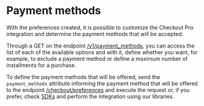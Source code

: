 # Payment methods
 
With the preferences created, it is possible to customize the Checkout Pro integration and determine the payment methods that will be accepted.
 
Through a GET on the endpoint [/v1/payment_methods](https://www.mercadopago[FAKER][URL][DOMAIN]/developers/en/reference/payment_methods/_payment_methods/get), you can access the list of each of the available options and with it, define whether you want, for example, to exclude a payment method or define a maximum number of installments for a purchase.
 
To define the payment methods that will be offered, send the `payment_methods` attribute informing the payment method that will be offered to the endpoint [/checkout/preferences](https://www.mercadopago[FAKER][URL][DOMAIN]/developers/en/reference/preferences/_checkout_preferences/post) and execute the request or, if you prefer, check [SDKs](/developers/en/docs/sdks-library/landing) and perform the integration using our libraries.